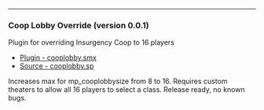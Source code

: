---
### <a name='Coop Lobby Override'>Coop Lobby Override (version 0.0.1)</a>
Plugin for overriding Insurgency Coop to 16 players

 * [Plugin - cooplobby.smx](plugins/cooplobby.smx?raw=true)
 * [Source - cooplobby.sp](scripting/cooplobby.sp)

Increases max for mp_cooplobbysize from 8 to 16. Requires custom theaters to allow all 16 players to select a class. Release ready, no known bugs.

